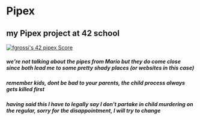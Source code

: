 # Pipex
## my Pipex project at 42 school
[![fgrossi's 42 pipex Score](https://badge42.vercel.app/api/v2/cl2p9nrdq006809kxlac8prrc/project/2522923)](https://github.com/JaeSeoKim/badge42)
##### we're not talking about the pipes from Mario but they do come close since both lead me to some pretty shady places (or websites in this case)
##### remember kids, dont be bad to your parents, the child process always gets killed first
##### having said this I have to legally say I don't partake in child murdering on the regular, sorry for the disappointment, I will try to change

